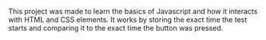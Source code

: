 This project was made to learn the basics of Javascript and how it interacts with HTML and CSS elements. It works by storing the exact time the test starts and comparing it to the exact time the button was pressed.
